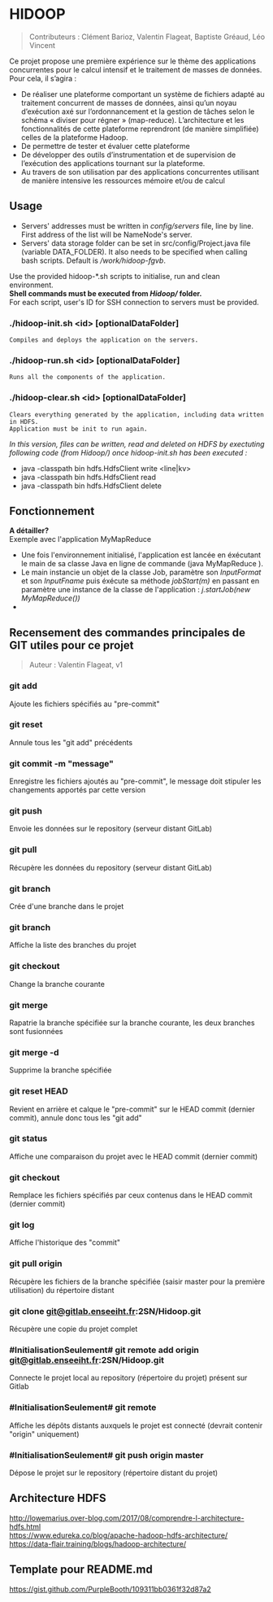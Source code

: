 # HIDOOP
> Contributeurs : Clément Barioz, Valentin Flageat, Baptiste Gréaud, Léo Vincent

Ce projet propose une première expérience sur le thème des applications concurrentes pour le calcul intensif et le traitement de masses de données. Pour cela, il s’agira :
* De réaliser une plateforme comportant un système de fichiers adapté au traitement concurrent de masses de données, ainsi qu’un noyau d’exécution axé sur l’ordonnancement et la gestion de tâches selon le schéma « diviser pour régner » (map-reduce). L’architecture et les fonctionnalités de cette plateforme reprendront (de manière simplifiée) celles de la plateforme Hadoop.
* De permettre de tester et évaluer cette plateforme
* De développer des outils d’instrumentation et de supervision de l’exécution des applications tournant sur la plateforme.
* Au travers de son utilisation par des applications concurrentes utilisant de manière intensive les ressources mémoire et/ou de calcul

## Usage
* Servers' addresses must be written in _config/servers_ file, line by line. First address of the list will be NameNode's server.  
* Servers' data storage folder can be set in src/config/Project.java file (variable DATA_FOLDER). It also needs to be specified when calling bash scripts. Default is _/work/hidoop-fgvb_.

Use the provided hidoop-\*.sh scripts to initialise, run and clean environment.  
**Shell commands must be executed from _Hidoop/_ folder.**  
For each script, user's ID for SSH connection to servers must be provided.
### ./hidoop-init.sh \<id\> [optionalDataFolder]
	Compiles and deploys the application on the servers.

### ./hidoop-run.sh \<id\> [optionalDataFolder]
	Runs all the components of the application.

### ./hidoop-clear.sh \<id\> [optionalDataFolder]
	Clears everything generated by the application, including data written in HDFS.  
	Application must be init to run again. 

_In this version, files can be written, read and deleted on HDFS by exectuting following code (from Hidoop/) once hidoop-init.sh has been executed :_  
* java -classpath bin hdfs.HdfsClient write <line|kv> <sourcefilename>
* java -classpath bin hdfs.HdfsClient read <sourcefilename> <destfilename>
* java -classpath bin hdfs.HdfsClient delete <sourcefilename>


## Fonctionnement
**A détailler?**  
Exemple avec l'application MyMapReduce
* Une fois l'environnement initialisé, l'application est lancée en éxécutant le main de sa classe Java en ligne de commande (java MyMapReduce <nomfichier>).
* Le main instancie un objet de la classe Job, paramètre son _InputFormat_ et son _InputFname_ puis éxécute sa méthode _jobStart(m)_ en passant en paramètre une instance de la classe de l'application : _j.startJob(new MyMapReduce())_
*  

## Recensement des commandes principales de GIT utiles pour ce projet
> Auteur : Valentin Flageat, v1

### git add <path>
Ajoute les fichiers spécifiés au "pre-commit"

### git reset
Annule tous les "git add" précédents

### git commit -m "message"
Enregistre les fichiers ajoutés au "pre-commit", le message doit stipuler les changements apportés par cette version

### git push
Envoie les données sur le repository (serveur distant GitLab)

### git pull
Récupère les données du repository (serveur distant GitLab)

### git branch <branchname>
Crée d'une branche dans le projet

### git branch <branchname>
Affiche la liste des branches du projet

### git checkout <branchname>
Change la branche courante

### git merge <branchname>
Rapatrie la branche spécifiée sur la branche courante, les deux branches sont fusionnées

### git merge -d <branchname>
Supprime la branche spécifiée

### git reset HEAD
Revient en arrière et calque le "pre-commit" sur le HEAD commit (dernier commit), annule donc tous les "git add"

### git status
Affiche une comparaison du projet avec le HEAD commit (dernier commit)

### git checkout <path>
Remplace les fichiers spécifiés par ceux contenus dans le HEAD commit (dernier commit)

### git log
Affiche l'historique des "commit"

### git pull origin <branch>
Récupère les fichiers de la branche spécifiée (saisir master pour la première utilisation) du répertoire distant

### git clone git@gitlab.enseeiht.fr:2SN/Hidoop.git
Récupère une copie du projet complet

### #InitialisationSeulement# git remote add origin git@gitlab.enseeiht.fr:2SN/Hidoop.git
Connecte le projet local au repository (répertoire du projet) présent sur Gitlab

### #InitialisationSeulement# git remote
Affiche les dépôts distants auxquels le projet est connecté (devrait contenir "origin" uniquement)

### #InitialisationSeulement# git push origin master
Dépose le projet sur le repository (répertoire distant du projet) 


## Architecture HDFS
http://lowemarius.over-blog.com/2017/08/comprendre-l-architecture-hdfs.html  
https://www.edureka.co/blog/apache-hadoop-hdfs-architecture/  
https://data-flair.training/blogs/hadoop-architecture/  

## Template pour README.md
https://gist.github.com/PurpleBooth/109311bb0361f32d87a2